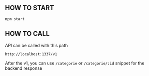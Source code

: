 ## HOW TO START

```
npm start
```

## HOW TO CALL 

API can be called with this path
```
http://localhost:1337/v1
```

After the v1, you can use `/categorie` or `/categorie/:id` snippet for the backend response